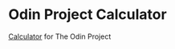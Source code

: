 # Odin Project Calculator

[Calculator](https://www.theodinproject.com/courses/web-development-101/lessons/calculator) for The Odin Project